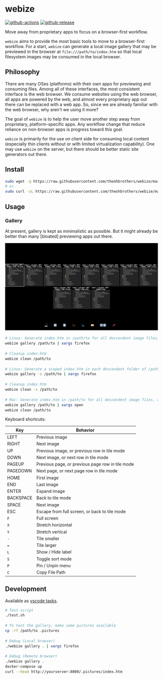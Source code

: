 # webize

[![github-actions](https://github.com/theohbrothers/webize/workflows/ci-master-pr/badge.svg)](https://github.com/theohbrothers/webize/actions)
[![github-release](https://img.shields.io/github/v/release/theohbrothers/webize?style=flat-square)](https://github.com/theohbrothers/webize/releases/)

Move away from proprietary apps to focus on a browser-first workflow.

`webize` aims to provide the most basic tools to move to a browser-first workflow. For a start, `webize` can generate a local image gallery that may be previewed in the browser at `file:///path/to/index.htm` so that local filesystem images may be consumed in the local browser.

## Philosophy

There are many OSes (platforms) with their own apps for previewing and consuming files. Among all of these interfaces, the most consistent interface is the web browser. We consume websites using the web browser, all apps are powered by the web, and almost every proprietary app out there can be replaced with a web app. So, since we are already familiar with the web browser, why aren't we using it more?

The goal of `webize` is to help the user move another step away from proprietary, platform-specific apps. Any workflow change that reduce reliance on non-browser apps is progress toward this goal.

`webize` is primarily for the use on client side for consuming local content (especially thin clients without or with limited virtualization capability). One may use `webize` on the server, but there should be better static site generators out there.

## Install

```sh
sudo wget -q https://raw.githubusercontent.com/theohbrothers/webize/master/webize -O /usr/local/bin/webize && sudo chmod +x /usr/local/bin/webize
# or
sudo curl -sL https://raw.githubusercontent.com/theohbrothers/webize/master/webize -o /usr/local/bin/webize && sudo chmod +x /usr/local/bin/webize
```

## Usage

### Gallery

At present, gallery is kept as minimalistic as possible. But it might already be better than many \[bloated\] previewing apps out there.

![](doc/assets/gallery.gif)

```sh
# Linux: Generate index.htm in /path/to for all descendent image files, and opens it in firefox
webize gallery /path/to | xargs firefox

# Cleanup index.htm
webize clean /path/to

# Linux: Generate a scoped index.htm in each descendent folder of /path/to, and opens it in firefox
webize gallery -s /path/to | xargs firefox

# Cleanup index.htm
webize clean -s /path/to

# Mac: Generate index.htm in /path/to for all descendent image files, and opens it in firefox
webize gallery /path/to | xargs open
webize clean /path/to
```

Keyboard shortcuts:

| Key| Behavior |
|---|---|
| LEFT | Previous image
| RIGHT | Next image
| UP | Previous image, or previous row in tile mode
| DOWN | Next image, or next row in tile mode
| PAGEUP | Previous page, or previous page row in tile mode
| PAGEDOWN | Next page, or next page row in tile mode
| HOME | First image
| END | Last image
| ENTER | Expand image
| BACKSPACE | Back to tile mode
| SPACE | Next image
| ESC | Escape from full screen, or back to tile mode
| `F` | Full screen
| `X` | Stretch horizontal
| `Y` | Stretch vertical
| `-` | Tile smaller
| `=` | Tile larger
| `L` | Show / Hide label
| `S` | Toggle sort mode
| `P` | Pin / Unpin menu
| `C` | Copy File Path

## Development

Available as [vscode tasks](.vscode/tasks.json).

```sh
# Test script
./test.sh

# To test the gallery, make some pictures available
cp -rf /path/to .pictures

# Debug (Local browser)
./webize gallery . | xargs firefox

# Debug (Remote browser)
./webize gallery .
docker-compose up
curl --head http://yourserver:8080/.pictures/index.htm
```
